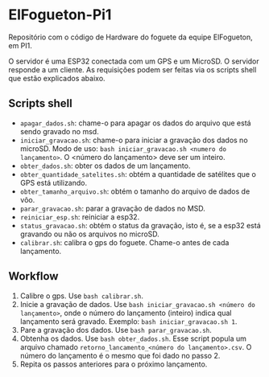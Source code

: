 # ElFogueton-Pi1

Repositório com o código de Hardware do foguete da equipe ElFogueton, em PI1. 

O servidor é uma ESP32 conectada com um GPS e um MicroSD. O servidor responde a um cliente. As requisições podem ser feitas via os scripts shell que estão explicados abaixo.




## Scripts shell
- `apagar_dados.sh`: chame-o para apagar os dados do arquivo que está sendo gravado no msd.
- `iniciar_gravacao.sh`: chame-o para iniciar a gravação dos dados no microSD. Modo de uso: `bash iniciar_gravacao.sh <numero do lançamento>`. O <número do lançamento> deve ser um inteiro.
- `obter_dados.sh`: obter os dados de um lançamento.
- `obter_quantidade_satelites.sh`: obtém a quantidade de satélites que o GPS está utilizando.
- `obter_tamanho_arquivo.sh`: obtém o tamanho do arquivo de dados de vôo.
- `parar_gravacao.sh`: parar a gravação de dados no MSD.
- `reiniciar_esp.sh`: reiniciar a esp32.
- `status_gravacao.sh`: obtém o status da gravação, isto é, se a esp32 está gravando ou não os arquivos no microSD.
- `calibrar.sh`: calibra o gps do foguete. Chame-o antes de cada lançamento.



## Workflow

1. Calibre o gps. Use `bash calibrar.sh`.
2. Inicie a gravação de dados. Use `bash iniciar_gravacao.sh <número do lançamento>`, onde o número do lançamento (inteiro) indica qual lançamento será gravado. Exemplo: `bash iniciar_gravacao.sh 1`.
3. Pare a gravação dos dados. Use `bash parar_gravacao.sh`.
4. Obtenha os dados. Use `bash obter_dados.sh`. Esse script popula um arquivo chamado `retorno_lancamento_<número do lançamento>.csv`. O número do lançamento é o mesmo que foi dado no passo 2.
5. Repita os passos anteriores para o próximo lançamento.
